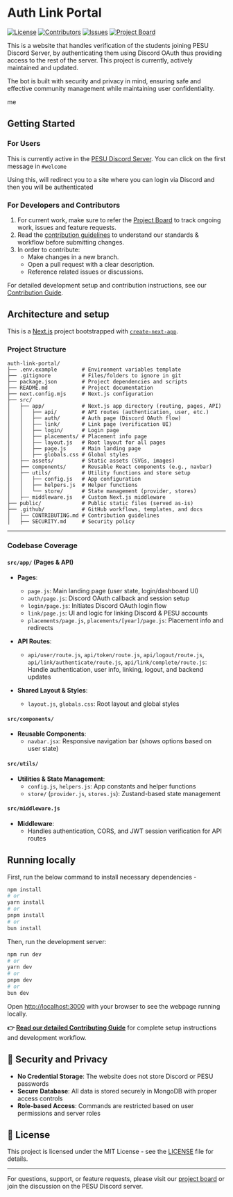 # Auth Link Portal

[![License](https://img.shields.io/github/license/pesu-dev/auth-link-portal)](https://github.com/pesu-dev/auth-link-portal/blob/main/LICENSE)
[![Contributors](https://img.shields.io/github/contributors/pesu-dev/auth-link-portal)](https://github.com/pesu-dev/auth-link-portal/graphs/contributors)
[![Issues](https://img.shields.io/github/issues/pesu-dev/auth-link-portal)](https://github.com/pesu-dev/auth-link-portal/issues)
[![Project Board](https://img.shields.io/badge/project-board-blue)](https://github.com/orgs/pesu-dev/projects/4/views/11)

This is a website that handles verification of the students joining PESU Discord Server, by authenticating them using Discord OAuth thus providing access to the rest of the server. This project is currently, actively maintained and updated.

The bot is built with security and privacy in mind, ensuring safe and effective community management while maintaining user confidentiality.

me
## Getting Started

### For Users

This is currently active in the [PESU Discord Server](https://discord.gg/eZ3uFs2). You can click on the first message in `#welcome`

Using this, will redirect you to a site where you can login via Discord and then you will be authenticated

### For Developers and Contributors

1. For current work, make sure to refer the [Project Board](https://github.com/orgs/pesu-dev/projects/4/views/11) to track ongoing work, issues and feature requests.
2. Read the [contribution guidelines](.github/CONTRIBUTING.md) to understand our standards & workflow before submitting changes.
3. In order to contribute:
   - Make changes in a new branch.
   - Open a pull request with a clear description.
   - Reference related issues or discussions.

For detailed development setup and contribution instructions, see our [Contribution Guide](.github/CONTRIBUTING.md).

## Architecture and setup


This is a [Next.js](https://nextjs.org) project bootstrapped with [`create-next-app`](https://github.com/vercel/next.js/tree/canary/packages/create-next-app).

### Project Structure

```
auth-link-portal/
├── .env.example        # Environment variables template
├── .gitignore          # Files/folders to ignore in git
├── package.json        # Project dependencies and scripts
├── README.md           # Project documentation
├── next.config.mjs     # Next.js configuration
├── src/
│   ├── app/            # Next.js app directory (routing, pages, API)
│   │   ├── api/        # API routes (authentication, user, etc.)
│   │   ├── auth/       # Auth page (Discord OAuth flow)
│   │   ├── link/       # Link page (verification UI)
│   │   ├── login/      # Login page
│   │   ├── placements/ # Placement info page
│   │   ├── layout.js   # Root layout for all pages
│   │   ├── page.js     # Main landing page
│   │   ├── globals.css # Global styles
│   ├── assets/         # Static assets (SVGs, images)
│   ├── components/     # Reusable React components (e.g., navbar)
│   ├── utils/          # Utility functions and store setup
│   │   ├── config.js   # App configuration
│   │   ├── helpers.js  # Helper functions
│   │   └── store/      # State management (provider, stores)
│   ├── middleware.js   # Custom Next.js middleware
├── public/             # Public static files (served as-is)
├── .github/            # GitHub workflows, templates, and docs
│   ├── CONTRIBUTING.md # Contribution guidelines
│   ├── SECURITY.md     # Security policy
```

---

### Codebase Coverage

#### `src/app/` (Pages & API)

- **Pages**:
  - `page.js`: Main landing page (user state, login/dashboard UI)
  - `auth/page.js`: Discord OAuth callback and session setup
  - `login/page.js`: Initiates Discord OAuth login flow
  - `link/page.js`: UI and logic for linking Discord & PESU accounts
  - `placements/page.js`, `placements/[year]/page.js`: Placement info and redirects

- **API Routes**:
  - `api/user/route.js`, `api/token/route.js`, `api/logout/route.js`, `api/link/authenticate/route.js`, `api/link/complete/route.js`:
    Handle authentication, user info, linking, logout, and backend updates

- **Shared Layout & Styles**:
  - `layout.js`, `globals.css`: Root layout and global styles

#### `src/components/`

- **Reusable Components**:
  - `navbar.jsx`: Responsive navigation bar (shows options based on user state)

#### `src/utils/`

- **Utilities & State Management**:
  - `config.js`, `helpers.js`: App constants and helper functions
  - `store/` (`provider.js`, `stores.js`): Zustand-based state management

#### `src/middleware.js`

- **Middleware**:
  - Handles authentication, CORS, and JWT session verification for API routes



## Running locally

First, run the below command to install necessary dependencies -


```bash
npm install
# or
yarn install
# or
pnpm install
# or
bun install
```

Then, run the development server:

```bash
npm run dev
# or
yarn dev
# or
pnpm dev
# or
bun dev
```

Open [http://localhost:3000](http://localhost:3000) with your browser to see the webpage running locally.



**👉 [Read our detailed Contributing Guide](.github/CONTRIBUTING.md)** for complete setup instructions and development workflow.

## 🔐 Security and Privacy

- **No Credential Storage**: The website does not store Discord or PESU passwords
- **Secure Database**: All data is stored securely in MongoDB with proper access controls
- **Role-based Access**: Commands are restricted based on user permissions and server roles

## 📄 License

This project is licensed under the MIT License - see the [LICENSE](LICENSE) file for details.

---

For questions, support, or feature requests, please visit our [project board](https://github.com/orgs/pesu-dev/projects/4/views/11) or join the discussion on the PESU Discord server.
